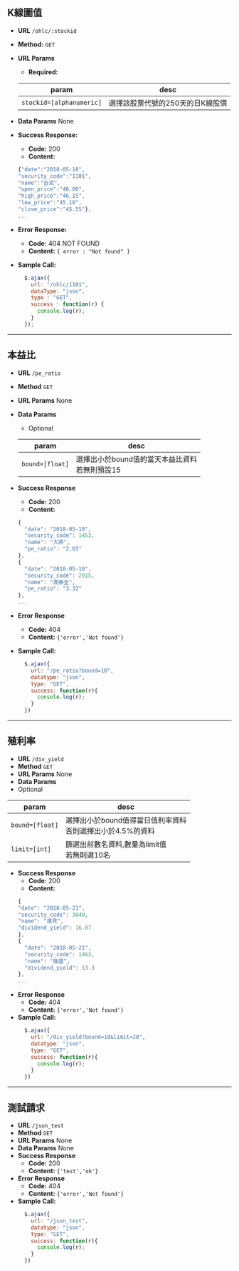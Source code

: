 **K線圖值**
---
* **URL**
  `/ohlc/:stockid`
* **Method:**
  `GET` 
*  **URL Params**
    * **Required:**
  
    |param|desc|
    |-|-|
    |`stockid=[alphanumeric]`|選擇該股票代號的250天的日K線股價
    
* **Data Params**
  None
* **Success Response:**
  * **Code:** 200 <br />
  * **Content:** 
  ```javascript
  {"date":"2018-05-18",
  "security_code":"1101",
  "name":"台泥",
  "open_price":"46.00",
  "high_price":"46.15",
  "low_price":"45.10",
  "close_price":"45.55"},
  ...
  ```
* **Error Response:**
  * **Code:** 404 NOT FOUND <br />
  * **Content:** `{ error : "Not found" }`
* **Sample Call:**
  ```javascript
    $.ajax({
      url: "/ohlc/1101",
      dataType: "json",
      type : "GET",
      success : function(r) {
        console.log(r);
      }
    });
  ```
----



**本益比**
----
* **URL**
  `/pe_ratio`
* **Method**
  `GET`
* **URL Params**
  None
* **Data Params**
  * Optional
  
  |param|desc|
  |-|-|
  |`bound=[float]`|選擇出小於bound值的當天本益比資料<br/>若無則預設15

* **Success Response**
    * **Code:** 200 <br/>
    *  **Content:** 
    ```js
    {
      "date": "2018-05-18",
      "security_code": 1453,
      "name": "大將",
      "pe_ratio": "2.65"
    },
    {
      "date": "2018-05-18",
      "security_code": 2915,
      "name": "潤泰全",
      "pe_ratio": "3.32"
    },
    ...
    ```
* **Error Response**
    * **Code:** 404 <br/>
    * **Content:** `{'error','Not found'}`
* **Sample Call:**
  ```javascript
    $.ajax({
      url: "/pe_ratio?bound=10",
      datatype: "json",
      type: "GET",
      success: function(r){
        console.log(r);
      }
    })
  ```
---- 

**殖利率**
----
* **URL**
 `/div_yield`
* **Method**
 `GET`
* **URL Params**
 None
* **Data Params**
 * Optional

 |param|desc|
 |-|-|
 |`bound=[float]`|選擇出小於bound值得當日值利率資料<br />否則選擇出小於4.5%的資料|
 |`limit=[int]`|篩選出前數名資料,數量為limit值<br />若無則選10名
* **Success Response**
    * **Code:** 200 <br/>
    *  **Content:** 
    ```js
    {
    "date": "2018-05-21",
    "security_code": 3040,
    "name": "遠見",
    "dividend_yield": 16.07
    },
    {
      "date": "2018-05-21",
      "security_code": 1463,
      "name": "強盛",
      "dividend_yield": 13.3
    },
    ...
    ```
* **Error Response**
    * **Code:** 404 <br/>
    *  **Content:** `{'error','Not found'}`
* **Sample Call:**
  ```javascript
    $.ajax({
      url: "/div_yield?bound=10&limit=20",
      datatype: "json",
      type: "GET",
      success: function(r){
        console.log(r);
      }
    })
  ```
---

**測試請求**
----
* **URL**
 `/json_test`
* **Method**
 `GET`
* **URL Params**
 None
* **Data Params**
 None
* **Success Response**
    * **Code:** 200 <br/>
    *  **Content:** `{'test','ok'}`
* **Error Response**
    * **Code:** 404 <br/>
    *  **Content:** `{'error','Not found'}`
* **Sample Call:**
  ```javascript
    $.ajax({
      url: "/json_test",
      datatype: "json",
      type: "GET",
      success: function(r){
        console.log(r);
      }
    })
  ```

